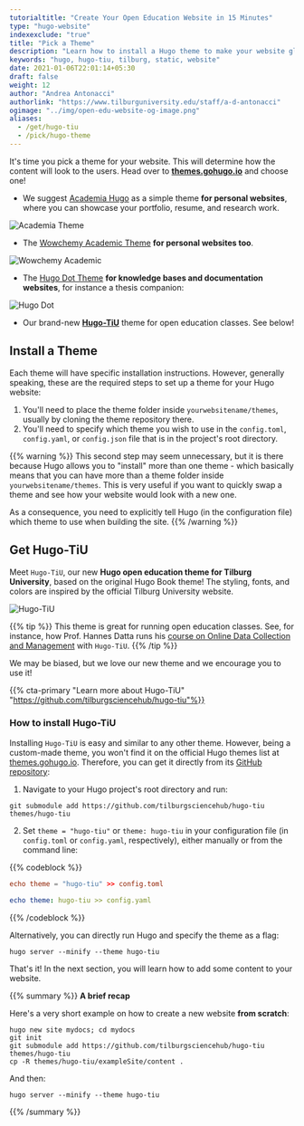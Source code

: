 ```yaml
---
tutorialtitle: "Create Your Open Education Website in 15 Minutes"
type: "hugo-website"
indexexclude: "true"
title: "Pick a Theme"
description: "Learn how to install a Hugo theme to make your website glossy."
keywords: "hugo, hugo-tiu, tilburg, static, website"
date: 2021-01-06T22:01:14+05:30
draft: false
weight: 12
author: "Andrea Antonacci"
authorlink: "https://www.tilburguniversity.edu/staff/a-d-antonacci"
ogimage: "../img/open-edu-website-og-image.png"
aliases:
  - /get/hugo-tiu
  - /pick/hugo-theme
---
```


It's time you pick a theme for your website. This will determine how the content will look to the users. Head over to **[themes.gohugo.io](https://themes.gohugo.io)** and choose one!

- We suggest [Academia Hugo](https://themes.gohugo.io/academia-hugo/) as a simple theme **for personal websites**, where you can showcase your portfolio, resume, and research work.

![Academia Theme](https://d33wubrfki0l68.cloudfront.net/f1ccb690b1e8ffff4a3680cfa84f08424da25a69/f122a/academia-hugo/screenshot-academia-hugo_hub5e9edd9f1f6717e4545a90cfadcc4ac_738415_750x500_fill_catmullrom_top_2.png)

- The [Wowchemy Academic Theme](https://sourcethemes.com/academic) **for personal websites too**.

![Wowchemy Academic](../img/wowchemy.png)

- The [Hugo Dot Theme](https://themes.gohugo.io/dot-hugo-documentation-theme/) **for knowledge bases and documentation websites**, for instance a thesis companion:

![Hugo Dot](../img/thesis-theme.png)

- Our brand-new **[Hugo-TiU](#get-hugo-tiu)** theme for open education classes. See below!

## Install a Theme

Each theme will have specific installation instructions. However, generally speaking, these are the required steps to set up a theme for your Hugo website:

1. You'll need to place the theme folder inside `yourwebsitename/themes`, usually by cloning the theme repository there.
2. You'll need to specify which theme you wish to use in the `config.toml`, `config.yaml`, or `config.json` file that is in the project's root directory.

{{% warning %}}
This second step may seem unnecessary, but it is there because Hugo allows you to "install" more than one theme - which basically means that you can have more than a theme folder inside `yourwebsitename/themes`. This is very useful if you want to quickly swap a theme and see how your website would look with a new one.

As a consequence, you need to explicitly tell Hugo (in the configuration file) which theme to use when building the site.
{{% /warning %}}

## Get Hugo-TiU

Meet `Hugo-TiU`, our new **Hugo open education theme for Tilburg University**, based on the original Hugo Book theme! The styling, fonts, and colors are inspired by the official Tilburg University website.

![Hugo-TiU](https://github.com/tilburgsciencehub/hugo-tiu/raw/master/images/screenshot.png)

{{% tip %}}
This theme is great for running open education classes. See, for instance, how Prof. Hannes Datta runs his [course on Online Data Collection and Management](https://odcm.hannesdatta.com) with `Hugo-TiU`.
{{% /tip %}}

We may be biased, but we love our new theme and we encourage you to use it!

{{% cta-primary "Learn more about Hugo-TiU" "https://github.com/tilburgsciencehub/hugo-tiu"%}}

### How to install Hugo-TiU

Installing `Hugo-TiU` is easy and similar to any other theme. However, being a custom-made theme, you won't find it on the official Hugo themes list at [themes.gohugo.io](https://themes.gohugo.io). Therefore, you can get it directly from its [GitHub repository](https://github.com/tilburgsciencehub/hugo-tiu):

1. Navigate to your Hugo project's root directory and run:

```
git submodule add https://github.com/tilburgsciencehub/hugo-tiu themes/hugo-tiu
```

2. Set ```theme = "hugo-tiu"``` or ```theme: hugo-tiu``` in your configuration file (in `config.toml` or `config.yaml`, respectively), either manually or from the command line:

{{% codeblock %}}
```toml
echo theme = "hugo-tiu" >> config.toml
```
```yaml
echo theme: hugo-tiu >> config.yaml
```
{{% /codeblock %}}

Alternatively, you can directly run Hugo and specify the theme as a flag:
```
hugo server --minify --theme hugo-tiu
```

That's it! In the next section, you will learn how to add some content to your website.

{{% summary %}}
**A brief recap**

Here's a very short example on how to create a new website **from scratch**:
```
hugo new site mydocs; cd mydocs
git init
git submodule add https://github.com/tilburgsciencehub/hugo-tiu themes/hugo-tiu
cp -R themes/hugo-tiu/exampleSite/content .
```
And then:
```
hugo server --minify --theme hugo-tiu
```
{{% /summary %}}
